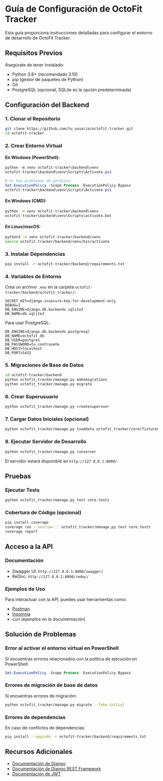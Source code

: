 # Guía de Configuración de OctoFit Tracker

Esta guía proporciona instrucciones detalladas para configurar el entorno de desarrollo de OctoFit Tracker.

## Requisitos Previos

Asegúrate de tener instalado:

- Python 3.8+ (recomendado 3.10)
- pip (gestor de paquetes de Python)
- Git
- PostgreSQL (opcional, SQLite es la opción predeterminada)

## Configuración del Backend

### 1. Clonar el Repositorio

```bash
git clone https://github.com/tu_usuario/octofit-tracker.git
cd octofit-tracker
```

### 2. Crear Entorno Virtual

#### En Windows (PowerShell):

```powershell
python -m venv octofit-tracker\backend\venv
octofit-tracker\backend\venv\Scripts\Activate.ps1

# Si hay problemas de permisos:
Set-ExecutionPolicy -Scope Process -ExecutionPolicy Bypass
octofit-tracker\backend\venv\Scripts\Activate.ps1
```

#### En Windows (CMD):

```cmd
python -m venv octofit-tracker\backend\venv
octofit-tracker\backend\venv\Scripts\activate.bat
```

#### En Linux/macOS:

```bash
python3 -m venv octofit-tracker/backend/venv
source octofit-tracker/backend/venv/bin/activate
```

### 3. Instalar Dependencias

```bash
pip install -r octofit-tracker/backend/requirements.txt
```

### 4. Variables de Entorno

Crea un archivo `.env` en la carpeta `octofit-tracker/backend/octofit_tracker/`:

```
SECRET_KEY=django-insecure-key-for-development-only
DEBUG=1
DB_ENGINE=django.db.backends.sqlite3
DB_NAME=db.sqlite3
```

Para usar PostgreSQL:

```
DB_ENGINE=django.db.backends.postgresql
DB_NAME=octofit_db
DB_USER=postgres
DB_PASSWORD=tu_contraseña
DB_HOST=localhost
DB_PORT=5432
```

### 5. Migraciones de Base de Datos

```bash
cd octofit-tracker/backend
python octofit_tracker/manage.py makemigrations
python octofit_tracker/manage.py migrate
```

### 6. Crear Superusuario

```bash
python octofit_tracker/manage.py createsuperuser
```

### 7. Cargar Datos Iniciales (opcional)

```bash
python octofit_tracker/manage.py loaddata octofit_tracker/core/fixtures/initial_data.json
```

### 8. Ejecutar Servidor de Desarrollo

```bash
python octofit_tracker/manage.py runserver
```

El servidor estará disponible en `http://127.0.0.1:8000/`.

## Pruebas

### Ejecutar Tests

```bash
python octofit_tracker/manage.py test core.tests
```

### Cobertura de Código (opcional)

```bash
pip install coverage
coverage run --source='.' octofit_tracker/manage.py test core.tests
coverage report
```

## Acceso a la API

### Documentación

- Swagger UI: `http://127.0.0.1:8000/swagger/`
- ReDoc: `http://127.0.0.1:8000/redoc/`

### Ejemplos de Uso

Para interactuar con la API, puedes usar herramientas como:

- [Postman](https://www.postman.com/)
- [Insomnia](https://insomnia.rest/)
- curl (ejemplos en la documentación)

## Solución de Problemas

### Error al activar el entorno virtual en PowerShell

Si encuentras errores relacionados con la política de ejecución en PowerShell:

```powershell
Set-ExecutionPolicy -Scope Process -ExecutionPolicy Bypass
```

### Errores de migración de base de datos

Si encuentras errores de migración:

```bash
python octofit_tracker/manage.py migrate --fake-initial
```

### Errores de dependencias

En caso de conflictos de dependencias:

```bash
pip install --upgrade -r octofit-tracker/backend/requirements.txt
```

## Recursos Adicionales

- [Documentación de Django](https://docs.djangoproject.com/)
- [Documentación de Django REST Framework](https://www.django-rest-framework.org/)
- [Documentación de JWT](https://django-rest-framework-simplejwt.readthedocs.io/)
